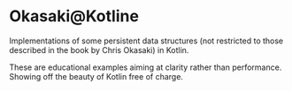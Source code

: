 # Okasaki@Kotline #

Implementations of some persistent data structures (not restricted to those described in the book by Chris Okasaki) in Kotlin.

These are educational examples aiming at clarity rather than performance.
Showing off the beauty of Kotlin free of charge.